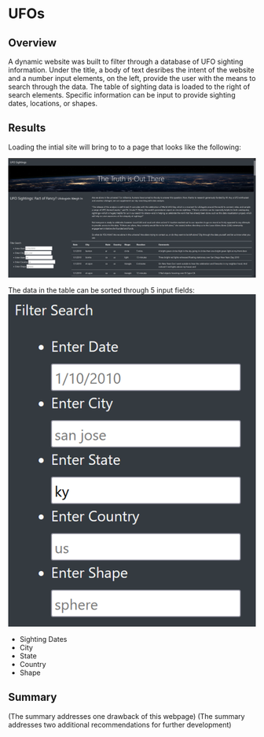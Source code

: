 # UFOs

## Overview
A dynamic website was built to filter through a database of UFO sighting information. Under the title, a body of text desribes the intent of the website and a number input elements, on the left, provide the user with the means to search through the data. The table of sighting data is loaded to the right of search elements. Specific information can be input to provide sighting dates, locations, or shapes. 

## Results
Loading the intial site will bring to to a page that looks like the following:

![MainWebpage](https://github.com/jp3tty/UFOs/blob/main/Images/MainWebpage.PNG
)

The data in the table can be sorted through 5 input fields: 
![FilterExamples](https://github.com/jp3tty/UFOs/blob/main/Images/FilterExamples.PNG)

* Sighting Dates
* City
* State
* Country
* Shape



## Summary
(The summary addresses one drawback of this webpage)
(The summary addresses two additional recommendations for further development)